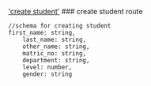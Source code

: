 ['create student'](https://fancy-worm-shoe.cyclic.app/create) ### create student route
```
//schema for creating student
first_name: string,
    last_name: string,
    other_name: string,
    matric_no: string,
    department: string,
    level: number,
    gender: string
```

